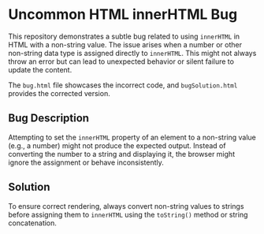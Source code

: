 # Uncommon HTML innerHTML Bug

This repository demonstrates a subtle bug related to using `innerHTML` in HTML with a non-string value.  The issue arises when a number or other non-string data type is assigned directly to `innerHTML`.  This might not always throw an error but can lead to unexpected behavior or silent failure to update the content.

The `bug.html` file showcases the incorrect code, and `bugSolution.html` provides the corrected version.

## Bug Description
Attempting to set the `innerHTML` property of an element to a non-string value (e.g., a number) might not produce the expected output. Instead of converting the number to a string and displaying it, the browser might ignore the assignment or behave inconsistently.

## Solution
To ensure correct rendering, always convert non-string values to strings before assigning them to `innerHTML` using the `toString()` method or string concatenation.
